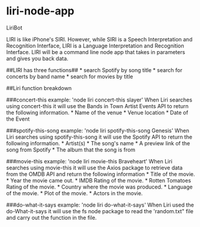 # liri-node-app
LiriBot

LIRI is like iPhone's SIRI. However, while SIRI is a Speech Interpretation and Recognition Interface, LIRI is a Language Interpretation and Recognition Interface. LIRI will be a command line node app that takes in parameters and gives you back data.

##LIRI has three functions##
    * search Spotify by song title
    * search for concerts by band name
    * search for movies by title

##Liri function breakdown

###concert-this
example: 'node liri concert-this slayer'
When Liri searches using concert-this it will use the Bands in Town Artist Events API to return the following information.
    * Name of the venue
    * Venue location
    * Date of the Event

###spotify-this-song
example: 'node liri spotify-this-song Genesis'
When Liri searches using spotify-this-song it will use the Spotify API to return the following information.
    * Artist(s)
    * The song's name
    * A preview link of the song from Spotify
    * The album that the song is from

###movie-this
example: 'node liri movie-this Braveheart'
When Liri searches using movie-this it will use the Axios package to retrieve data from the OMDB API and return the following information
    * Title of the movie.
    * Year the movie came out.
    * IMDB Rating of the movie.
    * Rotten Tomatoes Rating of the movie.
    * Country where the movie was produced.
    * Language of the movie.
    * Plot of the movie.
    * Actors in the movie.

###do-what-it-says
example: 'node liri do-what-it-says'
When Liri used the do-What-it-says it will use the fs node package to read the 'random.txt" file and carry out the function in the file.